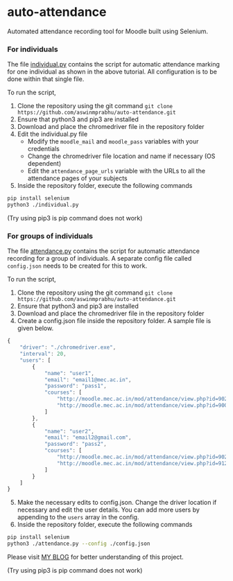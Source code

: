 # auto-attendance
Automated attendance recording tool for Moodle built using Selenium.

### For individuals

The file [individual.py](https://github.com/aswinmprabhu/auto-attendance/blob/master/individual.py) contains the script for automatic attendance marking for one individual as shown in the above tutorial. All configuration is to be done within that single file.

To run the script,

1. Clone the repository using the git command `git clone https://github.com/aswinmprabhu/auto-attendance.git`
2. Ensure that python3 and pip3 are installed
3. Download and place the chromedriver file in the repository folder
4. Edit the individual.py file
    * Modify the `moodle_mail` and `moodle_pass` variables with your credentials
    * Change the chromedriver file location and name if necessary (OS dependent)
    * Edit the `attendance_page_urls` variable with the URLs to all the attendance pages of your subjects
5. Inside the repository folder, execute the following commands
```bash
pip install selenium
python3 ./individual.py
```
(Try using pip3 is pip command does not work)

### For groups of individuals

The file [attendance.py](https://github.com/aswinmprabhu/auto-attendance/blob/master/attendance.py) contains the script for automatic attendance recording for a group of individuals. A separate config file called `config.json` needs to be created for this to work.

To run the script,

1. Clone the repository using the git command `git clone https://github.com/aswinmprabhu/auto-attendance.git`
2. Ensure that python3 and pip3 are installed
3. Download and place the chromedriver file in the repository folder
4. Create a config.json file inside the repository folder. A sample file is given below.
```javascript
{
	"driver": "./chromedriver.exe",
	"interval": 20,
	"users": [
		{
			"name": "user1",
			"email": "email1@mec.ac.in",
			"password": "pass1",
			"courses": [
				"http://moodle.mec.ac.in/mod/attendance/view.php?id=9022",
				"http://moodle.mec.ac.in/mod/attendance/view.php?id=9002",
			]
		},
		{
			"name": "user2",
			"email": "email2@gmail.com",
			"password": "pass2",
			"courses": [
				"http://moodle.mec.ac.in/mod/attendance/view.php?id=9027",
				"http://moodle.mec.ac.in/mod/attendance/view.php?id=9129",
			]
		}
	]
}
```
5. Make the necessary edits to config.json. Change the driver location if necessary and edit the user details. You can add more users by appending to the `users` array in the config.
6. Inside the repository folder, execute the following commands
```bash
pip install selenium
python3 ./attendance.py --config ./config.json
```

Please visit [MY BLOG](https://aswinmprabhu.netlify.app/posts/automating-attendance-recording-on-moodle-using-selenium/) for better understanding of this project.

(Try using pip3 is pip command does not work)
